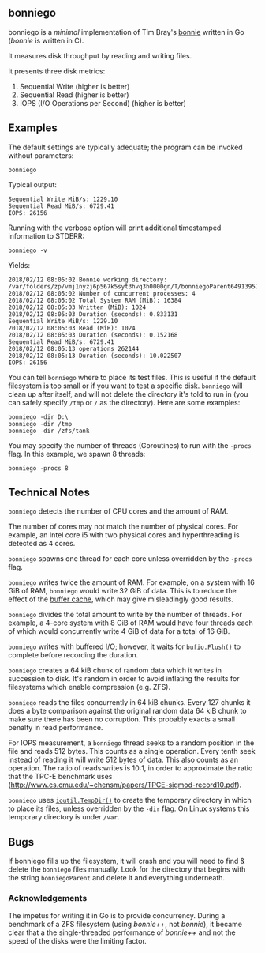 ## bonniego

bonniego is a _minimal_ implementation of Tim Bray's
[bonnie](https://code.google.com/p/bonnie-64/) written in Go (*bonnie* is
written in C).

It measures disk throughput by reading and writing files.

It presents three disk metrics:

1. Sequential Write (higher is better)
2. Sequential Read (higher is better)
3. IOPS (I/O Operations per Second) (higher is better)

## Examples

The default settings are typically adequate; the program can be invoked without
parameters:

```
bonniego
```

Typical output:

```
Sequential Write MiB/s: 1229.10
Sequential Read MiB/s: 6729.41
IOPS: 26156
```

Running with the verbose option will print additional timestamped information
to STDERR:

```
bonniego -v
```

Yields:

```
2018/02/12 08:05:02 Bonnie working directory: /var/folders/zp/vmj1nyzj6p567k5syt3hvq3h0000gn/T/bonniegoParent649139571/bonniego
2018/02/12 08:05:02 Number of concurrent processes: 4
2018/02/12 08:05:02 Total System RAM (MiB): 16384
2018/02/12 08:05:03 Written (MiB): 1024
2018/02/12 08:05:03 Duration (seconds): 0.833131
Sequential Write MiB/s: 1229.10
2018/02/12 08:05:03 Read (MiB): 1024
2018/02/12 08:05:03 Duration (seconds): 0.152168
Sequential Read MiB/s: 6729.41
2018/02/12 08:05:13 operations 262144
2018/02/12 08:05:13 Duration (seconds): 10.022507
IOPS: 26156
```

You can tell `bonniego` where to place its test files. This is useful if the
default filesystem is too small or if you want to test a specific disk.
`bonniego` will clean up after itself, and will not delete the directory it's
told to run in (you can safely specify `/tmp` or `/` as the directory). Here
are some examples:

```
bonniego -dir D:\
bonniego -dir /tmp
bonniego -dir /zfs/tank
```

You may specify the number of threads (Goroutines) to run with the `-procs`
flag. In this example, we spawn 8 threads:

```
bonniego -procs 8
```

## Technical Notes

`bonniego` detects the number of CPU cores and the amount of RAM.

The number of cores may not match the number of physical cores. For example, an
Intel core i5 with two physical cores and hyperthreading is detected as 4
cores.

`bonniego` spawns one thread for each core unless overridden by the `-procs`
flag.

`bonniego` writes twice the amount of RAM.  For example, on a system with 16
GiB of RAM, `bonniego` would write 32 GiB of data. This is to reduce the effect
of the [buffer cache](http://www.tldp.org/LDP/sag/html/buffer-cache.html),
which may give misleadingly good results.

`bonniego` divides the total amount to write by the number of threads. For
example, a 4-core system with 8 GiB of RAM would have four threads each of
which would concurrently write 4 GiB of data for a total of 16 GiB.

`bonniego` writes with buffered I/O; however, it waits for
[`bufio.Flush()`](https://golang.org/pkg/bufio/#Writer.Flush) to complete
before recording the duration.

`bonniego` creates a 64 kiB chunk of random data which it writes in succession
to disk.  It's random in order to avoid inflating the results for filesystems
which enable compression (e.g. ZFS).

`bonniego` reads the files concurrently in 64 kiB chunks. Every 127 chunks it
does a byte comparison against the original random data 64 kiB chunk to make
sure there has been no corruption. This probably exacts a small penalty in
read performance.

For IOPS measurement, a `bonniego` thread seeks to a random position in the
file and reads 512 bytes. This counts as a single operation. Every tenth seek
instead of reading it will write 512 bytes of data. This also counts as an
operation. The ratio of reads:writes is 10:1, in order to approximate the ratio
that the TPC-E benchmark uses
(<http://www.cs.cmu.edu/~chensm/papers/TPCE-sigmod-record10.pdf>).

`bonniego` uses [`ioutil.TempDir()`](https://golang.org/pkg/io/ioutil/#TempDir)
to create the temporary directory in which to place its files, unless
overridden by the `-dir` flag. On Linux systems this temporary directory is
under `/var`.

## Bugs

If bonniego fills up the filesystem, it will crash and you will need to find &
delete the `bonniego` files manually.  Look for the directory that begins with
the string `bonniegoParent` and delete it and everything underneath.

### Acknowledgements

The impetus for writing it in Go is to provide concurrency.  During a benchmark
of a ZFS filesystem (using *bonnie++*, not *bonnie*), it became clear that a
the single-threaded performance of *bonnie++* and not the speed of the disks
were the limiting factor.
